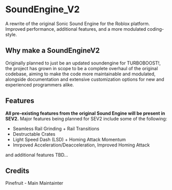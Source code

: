 # SoundEngine_V2
A rewrite of the original Sonic Sound Engine for the Roblox platform. Improved performance, additional features, and a more modulated coding-style.


## Why make a SoundEngineV2
Originally planned to just be an updated soundengine for TURBOBOOST!, the project has grown in scope to be a complete overhaul of the original codebase, aiming to make the code more maintainable and modulated, alongside documentation and extensive customization options for new and experienced programmers alike.

## Features
**All pre-existing features from the original Sound Engine will be present in SEV2.** Major features being planned for SEV2 include some of the following:

- Seamless Rail Grinding + Rail Transitions
- Destructable Crates
- Light Speed Dash (LSD) + Homing Attack Momentum
- Imrpoved Acceleration/Deacceleration, Improved Homing Attack

 and additional features TBD...


## Credits
Pinefruit - Main Maintainter
